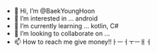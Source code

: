 - 👋 Hi, I’m @BaekYoungHoon
- 👀 I’m interested in ... android
- 🌱 I’m currently learning ... kotlin, C#
- 💞️ I’m looking to collaborate on ...
- 📫 How to reach me give money!!ㅏㅡㅓㅜㅡㅐㅓ

<!---
BaekYoungHoon/BaekYoungHoon is a ✨ special ✨ repository because its `README.md` (this file) appears on your GitHub profile.
You can click the Preview link to take a look at your changes.
--->
